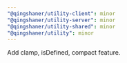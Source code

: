```yaml
---
"@qingshaner/utility-client": minor
"@qingshaner/utility-server": minor
"@qingshaner/utility-shared": minor
"@qingshaner/utility": minor
---
```


Add clamp, isDefined, compact feature.
